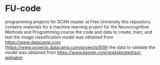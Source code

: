 # FU-code
programming projects for SCAN master at Free University
this repository contains materials for a machine learning project for the Neurocognitive Methods and Programming course
the code and data to create, train, and test the image classification model was obtained from https://www.datacamp.com (https://www.projects.datacamp.com/projects/509)
the data to validate the model was obtained from https://www.kaggle.com/grassknoted/asl-alphabet
